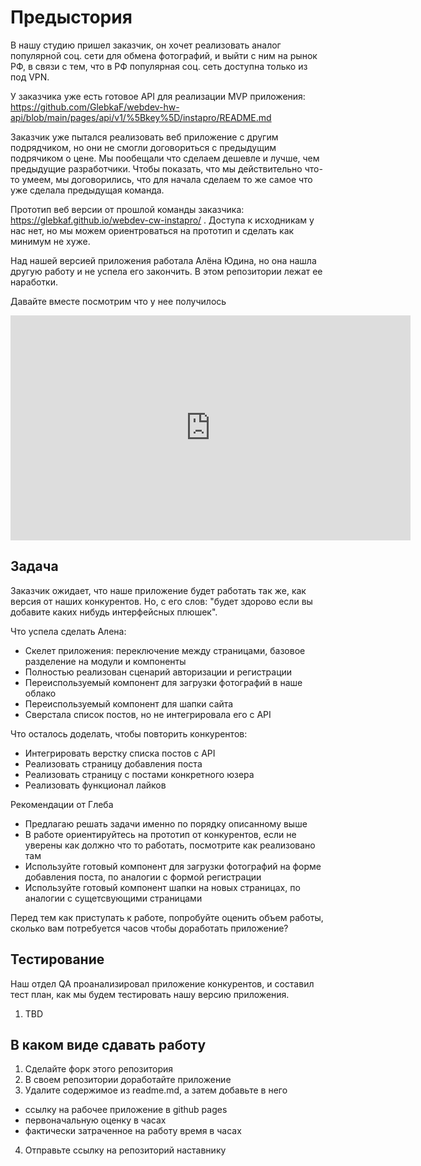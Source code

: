 # Предыстория

В нашу студию пришел заказчик, он хочет реализовать аналог популярной соц. сети для обмена фотографий, и выйти с ним на рынок РФ, в связи с тем, что в РФ популярная соц. сеть доступна только из под VPN.

У заказчика уже есть готовое API для реализации MVP приложения:
https://github.com/GlebkaF/webdev-hw-api/blob/main/pages/api/v1/%5Bkey%5D/instapro/README.md

Заказчик уже пытался реализовать веб приложение с другим подрядчиком, но они не смогли договориться с предыдущим подрячиком о цене.
Мы пообещали что сделаем дешевле и лучше, чем предыдущие разработчики.
Чтобы показать, что мы действительно что-то умеем, мы договорились, что для начала сделаем то же самое что уже сделала предыдущая команда.

Прототип веб версии от прошлой команды заказчика: https://glebkaf.github.io/webdev-cw-instapro/ .
Доступа к исходникам у нас нет, но мы можем ориентроваться на прототип и сделать как минимум не хуже.

Над нашей версией приложения работала Алёна Юдина, но она нашла другую работу и не успела его закончить. В этом репозитории лежат ее наработки.

Давайте вместе посмотрим что у нее получилось

<iframe width="640" height="360" src="https://www.loom.com/embed/71ab70b2c9464b74857164ebc7dd9e3d" frameborder="0" webkitallowfullscreen mozallowfullscreen allowfullscreen></iframe>

## Задача

Заказчик ожидает, что наше приложение будет работать так же, как версия от наших конкурентов. Но, с его слов: "будет здорово если вы добавите каких нибудь интерфейсных плюшек".

Что успела сделать Алена:

- Скелет приложения: переключение между страницами, базовое разделение на модули и компоненты
- Полностью реализован сценарий авторизации и регистрации
- Переиспользуемый компонент для загрузки фотографий в наше облако
- Переиспользуемый компонент для шапки сайта
- Сверстала список постов, но не интегрировала его с API

Что осталось доделать, чтобы повторить конкурентов:

- Интегрировать верстку списка постов с API
- Реализовать страницу добавления поста
- Реализовать страницу с постами конкретного юзера
- Реализовать функционал лайков

Рекомендации от Глеба

- Предлагаю решать задачи именно по порядку описанному выше
- В работе ориентируйтесь на прототип от конкурентов, если не уверены как должно что то работать, посмотрите как реализовано там
- Используйте готовый компонент для загрузки фотографий на форме добавления поста, по аналогии с формой регистрации
- Используйте готовый компонент шапки на новых страницах, по аналогии с сущетсвующими страницами

Перед тем как приступать к работе, попробуйте оценить объем работы, сколько вам потребуется часов чтобы доработать приложение?

## Тестирование

Наш отдел QA проанализировал приложение конкурентов, и составил тест план, как мы будем тестировать нашу версию приложения.

1. TBD

## В каком виде сдавать работу

1. Сделайте форк этого репозитория
2. В своем репозитории доработайте приложение
3. Удалите содержимое из readme.md, а затем добавьте в него

- ссылку на рабочее приложение в github pages
- первоначальную оценку в часах
- фактически затраченное на работу время в часах

4. Отправьте ссылку на репозиторий наставнику

